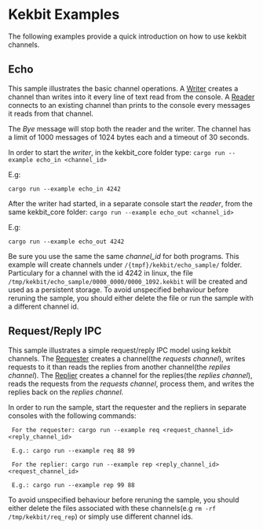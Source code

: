 # Kekbit Examples

The following examples provide a quick introduction on how to use kekbit channels.

## Echo
 
This sample illustrates the basic channel operations. A [Writer](https://github.com/motoras/kekbit/blob/master/kekbit-core/examples/echo_in.rs) creates a channel than writes into it every line of text read from the console. A [Reader](https://github.com/motoras/kekbit/blob/master/kekbit-core/examples/echo_out.rs) connects to an existing channel than prints to the console every messages it reads from that channel.
 
 The *Bye* message will stop both the reader and the writer. The channel has a limit of 1000 messages of 1024 bytes each and a timeout of 30 seconds. 
 
In order to start the *writer*, in the kekbit_core folder type:
 ```cargo run --example echo_in <channel_id>```
 
 E.g:
 ```
 cargo run --example echo_in 4242
 ```
 
After the writer had started, in a separate console start the *reader*, from the same kekbit_core folder:
 ```cargo run --example echo_out <channel_id>```
 
 E.g:
 ```
 cargo run --example echo_out 4242
 ```

Be sure you use the same the same *channel_id* for both programs. This example will create channels under `/{tmpf}/kekbit/echo_sample/` folder. Particulary for a channel with the id 4242 in linux, the file `/tmp/kekbit/echo_sample/0000_0000/0000_1092.kekbit` will be created and used as a persistent storage. To avoid unspecified behaviour before reruning the sample, you should either delete the file or run the sample with a different channel id.

## Request/Reply IPC

This sample illustrates a simple request/reply IPC model using kekbit channels. The [Requester](https://github.com/motoras/kekbit/blob/master/kekbit-core/examples/req.rs) creates a channel(the *requests channel*), writes requests to it than reads the replies from another channel(the *replies channel*). The [Replier](https://github.com/motoras/kekbit/blob/master/kekbit-core/examples/rep.rs) creates a channel for the replies(the *replies channel*), reads the requests from the *requests channel*, process them, and writes the replies back on the *replies channel*.

In order to run the sample, start the requester and the repliers in separate consoles with the following commands:

     For the requester: cargo run --example req <request_channel_id> <reply_channel_id>

     E.g.: cargo run --example req 88 99

     For the replier: cargo run --example rep <reply_channel_id> <request_channel_id>

     E.g.: cargo run --example rep 99 88


To avoid unspecified behaviour before reruning the sample, you should either delete the files associated with these channels(e.g ```rm -rf /tmp/kekbit/req_rep```) or simply use different channel ids.
